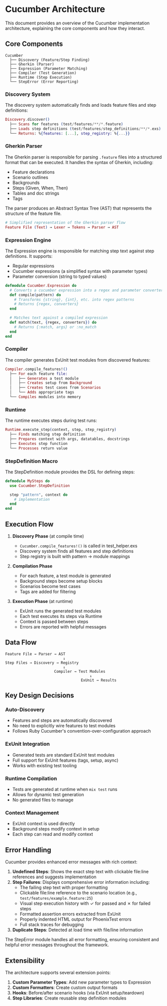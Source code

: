 # Cucumber Architecture

This document provides an overview of the Cucumber implementation architecture, explaining the core components and how they interact.

## Core Components

```
Cucumber
  ├── Discovery (Feature/Step Finding)
  ├── Gherkin (Parser)
  ├── Expression (Parameter Matching)
  ├── Compiler (Test Generation)
  ├── Runtime (Step Execution)
  └── StepError (Error Reporting)
```

### Discovery System

The discovery system automatically finds and loads feature files and step definitions:

```elixir
Discovery.discover()
  ├── Scans for features (test/features/**/*.feature)
  ├── Loads step definitions (test/features/step_definitions/**/*.exs)
  └── Returns: %{features: [...], step_registry: %{...}}
```

### Gherkin Parser

The Gherkin parser is responsible for parsing `.feature` files into a structured format that can be executed. It handles the syntax of Gherkin, including:

- Feature declarations
- Scenario outlines
- Backgrounds
- Steps (Given, When, Then)
- Tables and doc strings
- Tags

The parser produces an Abstract Syntax Tree (AST) that represents the structure of the feature file.

```elixir
# Simplified representation of the Gherkin parser flow
Feature File (Text) → Lexer → Tokens → Parser → AST
```

### Expression Engine

The Expression engine is responsible for matching step text against step definitions. It supports:

- Regular expressions
- Cucumber expressions (a simplified syntax with parameter types)
- Parameter conversion (string to typed values)

```elixir
defmodule Cucumber.Expression do
  # Converts a cucumber expression into a regex and parameter converters
  def compile(pattern) do
    # Transforms {string}, {int}, etc. into regex patterns
    # Returns {regex, converters}
  end

  # Matches text against a compiled expression
  def match(text, {regex, converters}) do
    # Returns {:match, args} or :no_match
  end
end
```

### Compiler

The compiler generates ExUnit test modules from discovered features:

```elixir
Compiler.compile_features!()
  ├── For each feature file:
  │   ├── Generates a test module
  │   ├── Creates setup from Background
  │   ├── Creates test cases from Scenarios
  │   └── Adds appropriate tags
  └── Compiles modules into memory
```

### Runtime

The runtime executes steps during test runs:

```elixir
Runtime.execute_step(context, step, step_registry)
  ├── Finds matching step definition
  ├── Prepares context with args, datatables, docstrings
  ├── Executes step function
  └── Processes return value
```

### StepDefinition Macro

The StepDefinition module provides the DSL for defining steps:

```elixir
defmodule MySteps do
  use Cucumber.StepDefinition

  step "pattern", context do
    # implementation
  end
end
```

## Execution Flow

1. **Discovery Phase** (at compile time)
   - `Cucumber.compile_features!()` is called in test_helper.exs
   - Discovery system finds all features and step definitions
   - Step registry is built with pattern → module mappings

2. **Compilation Phase**
   - For each feature, a test module is generated
   - Background steps become setup blocks
   - Scenarios become test cases
   - Tags are added for filtering

3. **Execution Phase** (at runtime)
   - ExUnit runs the generated test modules
   - Each test executes its steps via Runtime
   - Context is passed between steps
   - Errors are reported with helpful messages

## Data Flow

```
Feature File → Parser → AST
                          ↓
Step Files → Discovery → Registry
                          ↓
                      Compiler → Test Modules
                                      ↓
                                  ExUnit → Results
```

## Key Design Decisions

### Auto-Discovery
- Features and steps are automatically discovered
- No need to explicitly wire features to test modules
- Follows Ruby Cucumber's convention-over-configuration approach

### ExUnit Integration
- Generated tests are standard ExUnit test modules
- Full support for ExUnit features (tags, setup, async)
- Works with existing test tooling

### Runtime Compilation
- Tests are generated at runtime when `mix test` runs
- Allows for dynamic test generation
- No generated files to manage

### Context Management
- ExUnit context is used directly
- Background steps modify context in setup
- Each step can read and modify context

## Error Handling

Cucumber provides enhanced error messages with rich context:

1. **Undefined Steps**: Shows the exact step text with clickable file:line references and suggests implementation
2. **Step Failures**: Displays comprehensive error information including:
   - The failing step text with proper formatting
   - Clickable file:line reference to the scenario location (e.g., `test/features/example.feature:25`)
   - Visual step execution history with ✓ for passed and ✗ for failed steps
   - Formatted assertion errors extracted from ExUnit
   - Properly indented HTML output for PhoenixTest errors
   - Full stack traces for debugging
3. **Duplicate Steps**: Detected at load time with file/line information

The StepError module handles all error formatting, ensuring consistent and helpful error messages throughout the framework.

## Extensibility

The architecture supports several extension points:

1. **Custom Parameter Types**: Add new parameter types to Expression
2. **Custom Formatters**: Create custom output formats
3. **Hooks**: Before/after scenario hooks (via ExUnit setup/teardown)
4. **Step Libraries**: Create reusable step definition modules